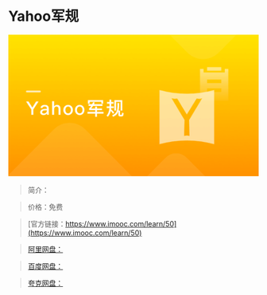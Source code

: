 # Yahoo军规

![img](../../assets/5fe442db00012ced05400304.jpg)

> 简介：

> 价格：免费

> [官方链接：https://www.imooc.com/learn/50](https://www.imooc.com/learn/50)

> [阿里网盘：]()

> [百度网盘：]()

> [夸克网盘：]()
